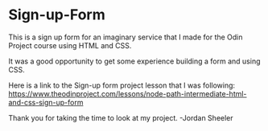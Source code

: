 # Sign-up-Form

This is a sign up form for an imaginary service that I made for the Odin Project course using HTML and CSS.

It was a good opportunity to get some experience building a form and using CSS.

Here is a link to the Sign-up form project lesson that I was following:
https://www.theodinproject.com/lessons/node-path-intermediate-html-and-css-sign-up-form

Thank you for taking the time to look at my project. -Jordan Sheeler